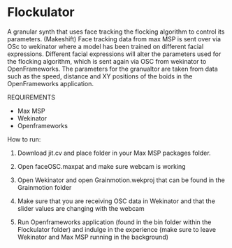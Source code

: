 # Flockulator
A granular synth that uses face tracking the flocking algorithm to control its parameters.
(Makeshift) Face tracking data from max MSP is sent over via OSc to wekinator where a model has been trained on different facial expressions.
Different facial expressions will alter the parameters used for the flocking algorithm, which is sent again via OSC from wekinator to 
OpenFrameworks. The parameters for the granualtor are taken from data such as the speed, distance and XY positions of the boids in the 
OpenFrameworks application. 




REQUIREMENTS 

- Max MSP 
- Wekinator
- Openframeworks



How to run:

1. Download jit.cv and place folder in your Max MSP packages folder. 

2. Open faceOSC.maxpat and make sure webcam is working 

3. Open Wekinator and open Grainmotion.wekproj that can be found in the Grainmotion folder

4. Make sure that you are receiving OSC data in Wekinator and that the slider values are changing with the webcam

5. Run Openframeworks application (found in the bin folder within the Flockulator folder)  and indulge in the experience (make sure to leave Wekinator and Max MSP running in the background) 

